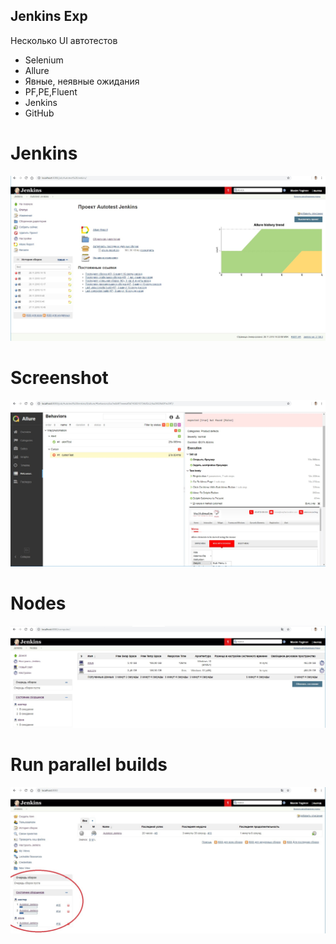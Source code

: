 ## Jenkins Exp

Несколько UI автотестов
+ Selenium
+ Allure
+ Явные, неявные ожидания
+ PF,PE,Fluent
+ Jenkins
+ GitHub

# Jenkins
![Screenshot](src/main/java/resources/job.jpg)

# Screenshot
![Screenshot](src/main/java/resources/attach.jpg)   

# Nodes
![Screenshot](src/main/java/resources/nodes.jpg) 
	
# Run parallel builds
![Screenshot](src/main/java/resources/parallel_builds.jpg) 
